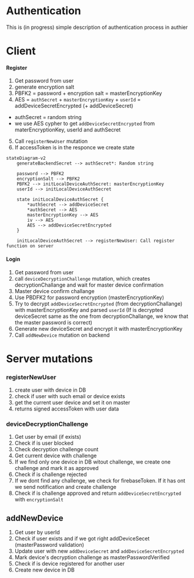 # Authentication

This is (in progress) simple description of authentication process in authier

# Client

#### Register

1. Get password from user
2. generate encryption salt
3. PBFK2 = password + encryption salt = masterEncryptionKey
4. AES = `authSecret` + `masterEncryptionKey` + `userId` = addDeviceSecretEncrypted (+ addDeviceSecret)

- authSecret = random string
- we use AES cypher to get `addDeviceSecretEncrypted` from materEncryptionKey, userId and authSecret

5. Call `registerNewUser` mutation
6. If accessToken is in the responce we create state

```mermaid
stateDiagram-v2
    generateBackendSecret --> authSecret*: Random string

    password --> PBFK2
    encryptionSalt --> PBFK2
    PBFK2 --> initLocalDeviceAuthSecret: masterEncryptionKey
    userId --> initLocalDeviceAuthSecret

    state initLocalDeviceAuthSecret {
        *authSecret --> addDeviceSecret
        *authSecret --> AES
        masterEncryptionKey --> AES
        iv --> AES
        AES --> addDeviceSecretEncrypted
    }

    initLocalDeviceAuthSecret --> registerNewUser: Call register function on server
```

#### Login

1. Get password from user
2. call `deviceDecryptionChallenge` mutation, which creates decryptionChallange and wait for master device confirmation
3. Master device confirm challange
4. Use PBDFK2 for password encryption (masterEncryptionKey)
5. Try to decrypt `addDeviceSecretEncrypted` (from decryptionChallange) with masterEncryptionKey and parsed `userId`
   (If is decrypted deviceSecret same as the one from decryptionChallange, we know that the master password is correct)
6. Generate new deviceSecret and encrypt it with masterEncryptionKey
7. Call `addNewDevice` mutation on backend

# Server mutations

### registerNewUser

1. create user with device in DB
2. check if user with such email or device exists
3. get the current user device and set it on master
4. returns signed accessToken with user data

### deviceDecryptionChallenge

1. Get user by email (if exists)
2. Check if is user blocked
3. Check decryption challenge count
4. Get current device with challenge
5. If we find only one device in DB witout challenge, we create one challenge and mark it as approved
6. Check if is challenge rejected
7. If we dont find any challenge, we check for firebaseToken. If it has ont we send notification and create challenge
8. Check if is challenge approved and return `addDeviceSecretEncrypted` with `encryptionSalt`

## addNewDevice

1. Get user by userId
2. Check if user exists and if we got right addDeviceSecet (masterPassword validation)
3. Update user with new `addDeviceSecret` and `addDeviceSecretEncrypted`
4. Mark device's decryption challenge as masterPasswordVerified
5. Check if is device registered for another user
6. Create new device in DB
